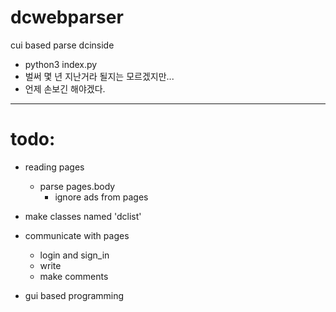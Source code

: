 # dcwebparser
cui based parse dcinside   
* python3 index.py
* 벌써 몇 년 지난거라 될지는 모르겠지만...
* 언제 손보긴 해야겠다.

***

# todo:

+ reading pages
  + parse pages.body
    + ignore ads from pages

+ make classes named 'dclist'

+ communicate with pages
   + login and sign_in
   + write
   + make comments
   
+ gui based programming
